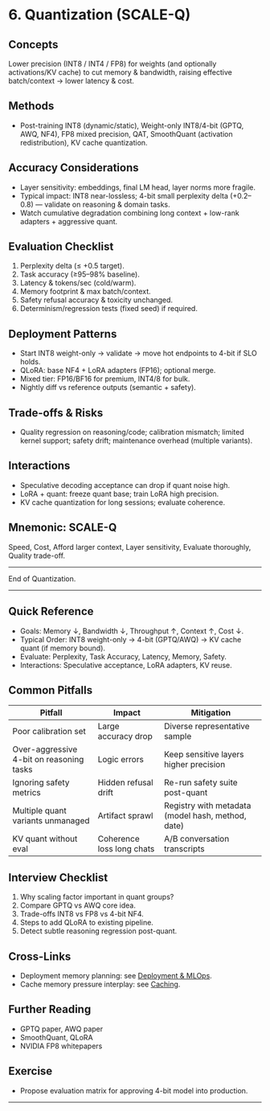 # 6. Quantization (SCALE-Q)

## Concepts
Lower precision (INT8 / INT4 / FP8) for weights (and optionally activations/KV cache) to cut memory & bandwidth, raising effective batch/context → lower latency & cost.

## Methods
- Post-training INT8 (dynamic/static), Weight-only INT8/4-bit (GPTQ, AWQ, NF4), FP8 mixed precision, QAT, SmoothQuant (activation redistribution), KV cache quantization.

## Accuracy Considerations
- Layer sensitivity: embeddings, final LM head, layer norms more fragile.
- Typical impact: INT8 near-lossless; 4-bit small perplexity delta (+0.2–0.8) — validate on reasoning & domain tasks.
- Watch cumulative degradation combining long context + low-rank adapters + aggressive quant.

## Evaluation Checklist
1. Perplexity delta (≤ +0.5 target).
2. Task accuracy (≥95–98% baseline).
3. Latency & tokens/sec (cold/warm).
4. Memory footprint & max batch/context.
5. Safety refusal accuracy & toxicity unchanged.
6. Determinism/regression tests (fixed seed) if required.

## Deployment Patterns
- Start INT8 weight-only → validate → move hot endpoints to 4-bit if SLO holds.
- QLoRA: base NF4 + LoRA adapters (FP16); optional merge.
- Mixed tier: FP16/BF16 for premium, INT4/8 for bulk.
- Nightly diff vs reference outputs (semantic + safety).

## Trade-offs & Risks
- Quality regression on reasoning/code; calibration mismatch; limited kernel support; safety drift; maintenance overhead (multiple variants).

## Interactions
- Speculative decoding acceptance can drop if quant noise high.
- LoRA + quant: freeze quant base; train LoRA high precision.
- KV cache quantization for long sessions; evaluate coherence.

## Mnemonic: SCALE-Q
Speed, Cost, Afford larger context, Layer sensitivity, Evaluate thoroughly, Quality trade-off.

---
End of Quantization.

---
## Quick Reference
- Goals: Memory ↓, Bandwidth ↓, Throughput ↑, Context ↑, Cost ↓.
- Typical Order: INT8 weight-only → 4-bit (GPTQ/AWQ) → KV cache quant (if memory bound).
- Evaluate: Perplexity, Task Accuracy, Latency, Memory, Safety.
- Interactions: Speculative acceptance, LoRA adapters, KV reuse.

## Common Pitfalls
| Pitfall | Impact | Mitigation |
|---------|--------|------------|
| Poor calibration set | Large accuracy drop | Diverse representative sample |
| Over-aggressive 4-bit on reasoning tasks | Logic errors | Keep sensitive layers higher precision |
| Ignoring safety metrics | Hidden refusal drift | Re-run safety suite post-quant |
| Multiple quant variants unmanaged | Artifact sprawl | Registry with metadata (model hash, method, date) |
| KV quant without eval | Coherence loss long chats | A/B conversation transcripts |

## Interview Checklist
1. Why scaling factor important in quant groups?
2. Compare GPTQ vs AWQ core idea.
3. Trade-offs INT8 vs FP8 vs 4-bit NF4.
4. Steps to add QLoRA to existing pipeline.
5. Detect subtle reasoning regression post-quant.

## Cross-Links
- Deployment memory planning: see [Deployment & MLOps](05-deployment-mlops.md#scalable-inference-architecture-baton-craft).
- Cache memory pressure interplay: see [Caching](08-caching.md#layers).

## Further Reading
- GPTQ paper, AWQ paper
- SmoothQuant, QLoRA
- NVIDIA FP8 whitepapers

## Exercise
- Propose evaluation matrix for approving 4-bit model into production.

---
